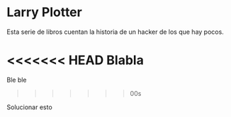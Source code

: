 # Larry Plotter

Esta serie de libros cuentan la historia de un hacker de los que hay pocos.

<<<<<<< HEAD
Blabla
=======
Ble ble
>>>>>>> 00s

Solucionar esto